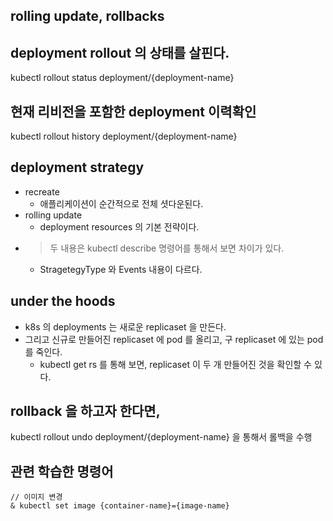 ## rolling update, rollbacks

## deployment rollout 의 상태를 살핀다.
kubectl rollout status deployment/{deployment-name}

## 현재 리비전을 포함한 deployment 이력확인
kubectl rollout history deployment/{deployment-name}

## deployment strategy
* recreate
    * 애플리케이션이 순간적으로 전체 셧다운된다.
* rolling update
    * deployment resources 의 기본 전략이다.
* > 두 내용은 kubectl describe 명령어를 통해서 보면 차이가 있다.
    * StragetegyType 와 Events 내용이 다르다.

## under the hoods
* k8s 의 deployments 는 새로운 replicaset 을 만든다.
* 그리고 신규로 만들어진 replicaset 에 pod 를 올리고, 구 replicaset 에 있는 pod 를 죽인다.
    * kubectl get rs 를 통해 보면, replicaset 이 두 개 만들어진 것을 확인할 수 있다.

## rollback 을 하고자 한다면,
kubectl rollout undo deployment/{deployment-name} 을 통해서 롤백을 수행

## 관련 학습한 명령어
```shell
// 이미지 변경
& kubectl set image {container-name}={image-name}
```